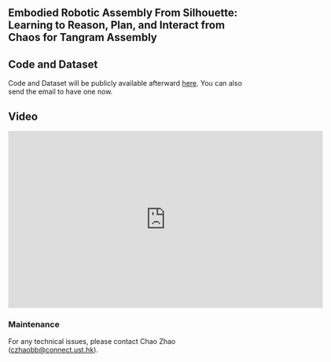 ## Embodied Robotic Assembly From Silhouette: Learning to Reason, Plan, and Interact from Chaos for Tangram Assembly

## Code and Dataset
Code and Dataset will be publicly available afterward [here](https://github.com/RobotLL/MasterRulesFromChaos). You can also send the email to have one now. 

## Video

<center> <iframe width="640" height="360" src="https://user-images.githubusercontent.com/32490390/229057136-3816827f-0811-482a-843a-bb01a0c45937.mp4" frameborder="0" allow="accelerometer; autoplay; clipboard-write; encrypted-media; gyroscope; picture-in-picture" allowfullscreen></iframe></center> 

### Maintenance 
For any technical issues, please contact Chao Zhao (czhaobb@connect.ust.hk).


  
